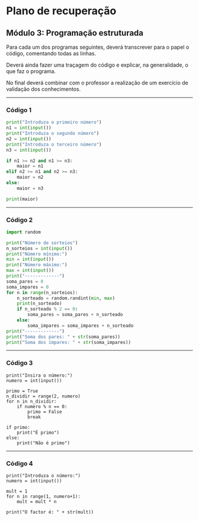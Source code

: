 # Plano de recuperação

## Módulo 3: Programação estruturada

Para cada um dos programas seguintes, deverá transcrever para o papel o código, comentando todas as linhas.

Deverá ainda fazer uma traçagem do código e explicar, na generalidade, o que faz o programa.

No final deverá combinar com o professor a realização de um exercício de validação dos conhecimentos.

---

### Código 1

```python
print("Introduza o primeiro número")
n1 = int(input())
print("Introduza o segundo número")
n2 = int(input())
print("Introduza o terceiro número")
n3 = int(input())

if n1 >= n2 and n1 >= n3:
    maior = n1
elif n2 >= n1 and n2 >= n3:
    maior = n2
else:
    maior = n3

print(maior)
```

---


### Código 2

```python
import random

print("Número de sorteios")
n_sorteios = int(input())
print("Número mínimo:")
min = int(input())
print("Número máximo:")
max = int(input())
print("-------------")
soma_pares = 0
soma_impares = 0
for n in range(n_sorteios):
    n_sorteado = random.randint(min, max)
    print(n_sorteado)
    if n_sorteado % 2 == 0:
        soma_pares = soma_pares + n_sorteado
    else:
        soma_impares = soma_impares + n_sorteado
print("-------------")
print("Soma dos pares: " + str(soma_pares))
print("Soma dos ímpares: " + str(soma_impares))
```

---

### Código 3

```python3
print("Insira o número:")
numero = int(input())

primo = True
n_dividir = range(2, numero)
for n in n_dividir:
    if numero % n == 0:
        primo = False
        break

if primo:
    print("É primo")
else:
    print("Não é primo")
```

---

### Código 4

```python3
print("Introduza o número:")
numero = int(input())

mult = 1
for n in range(1, numero+1):
    mult = mult * n

print("O factor é: " + str(mult))
```